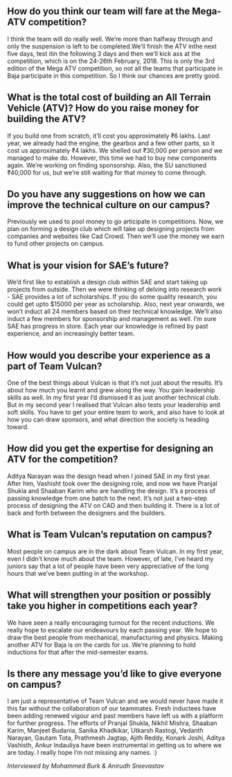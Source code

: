 <!-- TITLE: Motoring to Glory -->
<!-- SUBTITLE: A conversation with Nishant Raghuvanshi, head of Team Vulcan and MEA Secretary -->

## How do you think our team will fare at the Mega-ATV competition?
I think the team will do really well. We’re more than halfway through and only the suspension is left to be completed.We’ll finish the ATV inthe next five days, test itin the following 3 days and then we’ll kick ass at the competition, which is on the 24-26th February, 2018. This is only the 3rd edition of the Mega ATV competition, so not all the teams that participate in Baja participate in this competition. So I think our chances are pretty good.

## What is the total cost of building an All Terrain Vehicle (ATV)? How do you raise money for building the ATV?
If you build one from scratch, it’ll cost you approximately ₹6 lakhs. Last year, we already had the engine, the gearbox and a few other parts, so it cost us approximately ₹4 lakhs. We shelled out ₹30,000 per person and we managed to make do. However, this time we had to buy new components again. We’re working on finding sponsorship. Also, the SU sanctioned ₹40,000 for us, but we’re still waiting for that money to come through.

## Do you have any suggestions on how we can improve the technical culture on our campus?
Previously we used to pool money to go  articipate in competitions. Now, we plan on forming a design club which will take up designing projects from companies and websites like Cad Crowd. Then we’ll use the money we earn to fund other projects on campus.

## What is your vision for SAE’s future?
We’d first like to establish a design club within SAE and start taking up projects from outside. Then we were thinking of delving into research work - SAE provides a lot of scholarships. If you do some quality research, you could get upto $15000 per year as scholarship. 
Also, next year onwards, we won’t induct all 24 members based on their technical knowledge. We’ll also induct a few members for sponsorship and management as well. I’m sure SAE has progress in store. Each year our knowledge is refined by past experience, and an increasingly better team.

## How would you describe your experience as a part of Team Vulcan?
One of the best things about Vulcan is that it’s not just about the results. It’s about how much you learnt and grew along the way. You gain leadership skills as well. In my first year I’d dismissed it as just another technical club. But in my second year I realised that Vulcan also tests your leadership and soft skills. You have to get your entire team to work, and also have to look at how you can draw sponsors, and what direction the society is heading toward.

## How did you get the expertise for designing an ATV for the competition?
Aditya Narayan was the design head when I joined SAE in my first year. After him, Vashisht took over the designing role, and now we have Pranjal Shukla and Shaaban Karim who are handling the design. It’s a process of passing knowledge from one batch to the next. It’s not just a two-step process of designing the ATV on CAD and then building it. There is a lot of back and forth between the designers and the builders. 

## What is Team Vulcan’s reputation on campus?
Most people on campus are in the dark about Team Vulcan. In my first year, even I didn’t know much about the team. However, of late, I’ve heard my juniors say that a lot of people have been very appreciative of the long hours that we’ve been putting in at the workshop.

## What will strengthen your position or possibly take you higher in competitions each year?
We have seen a really encouraging turnout for the recent inductions. We really hope to escalate our endeavours by each passing year. We hope to draw the best people from mechanical, manufacturing and physics. Making another ATV for Baja is on the cards for us. We’re planning to hold inductions for that after the mid-semester exams.

## Is there any message you’d like to give everyone on campus?
I am just a representative of Team Vulcan and we would never have made it this far without the collaboration of our teammates. Fresh inductees have been adding renewed vigour and past members have left us with a platform for further progress. The efforts of Pranjal Shukla, Nikhil Mishra, Shaaban Karim, Manjeet Budania, Sanika Khadkikar, Utkarsh Rastogi, Vedanth Narayan, Gautam Tota, Prathmesh Jagtap, Ajith Reddy, Konark Joshi, Aditya Vashisth, Ankur Indauliya have been instrumental in getting us to where we are today. I really hope I’m not missing any names. :)



*Interviewed by Mohammed Burk & Anirudh Sreevastav*

